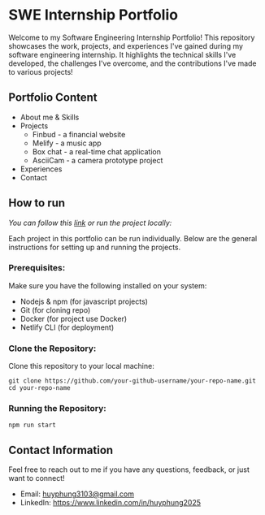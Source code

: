 # SWE Internship Portfolio

Welcome to my Software Engineering Internship Portfolio! This repository showcases the work, projects, and experiences I've gained during my software engineering internship. It highlights the technical skills I've developed, the challenges I've overcome, and the contributions I've made to various projects!

## Portfolio Content
- About me & Skills
- Projects
    - Finbud - a financial website
    - Melify - a music app
    - Box chat - a real-time chat application
    - AsciiCam - a camera prototype project
- Experiences
- Contact

## How to run

*You can follow this [link](https://huyphung.netlify.app/) or run the project locally:*

Each project in this portfolio can be run individually. Below are the general instructions for setting up and running the projects.

### Prerequisites:
Make sure you have the following installed on your system:
- Nodejs & npm (for javascript projects)
- Git (for cloning repo)
- Docker (for project use Docker)
- Netlify CLI (for deployment)

### Clone the Repository:
Clone this repository to your local machine:
```
git clone https://github.com/your-github-username/your-repo-name.git
cd your-repo-name
```

### Running the Repository:
```
npm run start
```

## Contact Information
Feel free to reach out to me if you have any questions, feedback, or just want to connect!
- Email: huyphung3103@gmail.com
- LinkedIn: https://www.linkedin.com/in/huyphung2025